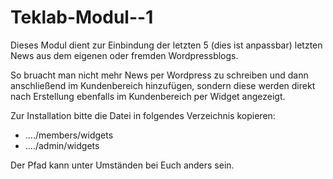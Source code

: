 Teklab-Modul--1
===============

Dieses Modul dient zur Einbindung der letzten 5 (dies ist anpassbar) letzten News aus dem eigenen oder fremden Wordpressblogs.

So bruacht man nicht mehr News per Wordpress zu schreiben und dann anschließend im Kundenbereich hinzufügen, sondern diese werden direkt nach Erstellung ebenfalls im Kundenbereich per Widget angezeigt.

Zur Installation bitte die Datei in folgendes Verzeichnis kopieren:

- ..../members/widgets
- ..../admin/widgets

Der Pfad kann unter Umständen bei Euch anders sein. 
